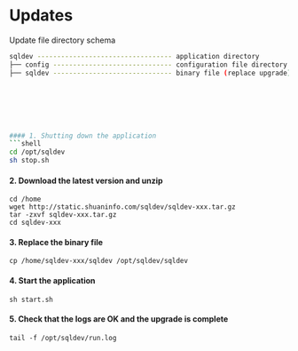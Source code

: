 # Updates

Update file directory schema

```bash
sqldev ---------------------------------- application directory
├── config ------------------------------ configuration file directory
├── sqldev ------------------------------ binary file (replace upgrade)







#### 1. Shutting down the application
```shell
cd /opt/sqldev
sh stop.sh
```


#### 2. Download the latest version and unzip
```shell
cd /home
wget http://static.shuaninfo.com/sqldev/sqldev-xxx.tar.gz
tar -zxvf sqldev-xxx.tar.gz
cd sqldev-xxx
```


#### 3. Replace the binary file
```shell
cp /home/sqldev-xxx/sqldev /opt/sqldev/sqldev
```


#### 4. Start the application
```shell
sh start.sh
```


#### 5. Check that the logs are OK and the upgrade is complete
```shell
tail -f /opt/sqldev/run.log
```







